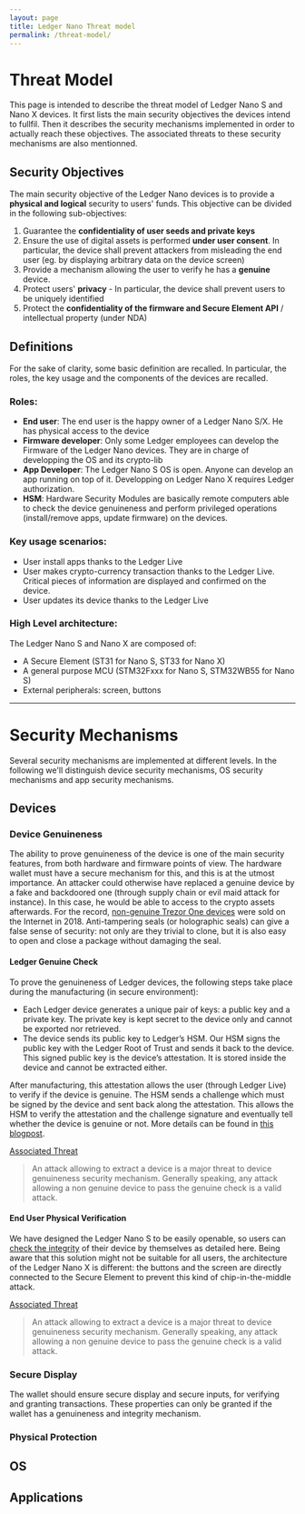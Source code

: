 ```yaml
---
layout: page
title: Ledger Nano Threat model
permalink: /threat-model/
---
```


# Threat Model

This page is intended to describe the threat model of Ledger Nano S and Nano X devices. It first lists the main security objectives the devices intend to fullfil. Then it describes the security mechanisms implemented in order to actually reach these objectives. The associated threats to these security mechanisms are also mentionned.

## Security Objectives
The main security objective of the Ledger Nano devices is to provide a **physical and logical** security to users' funds. This objective can be divided in the following sub-objectives:
1. Guarantee the **confidentiality of user seeds and private keys**
2. Ensure the use of digital assets is performed **under user consent**. In particular, the device shall prevent attackers from misleading the end user (eg. by displaying arbitrary data on the device screen)
3. Provide a mechanism allowing the user to verify he has a **genuine** device.
4. Protect users' **privacy** - In particular, the device shall prevent users to be uniquely identified
5. Protect the **confidentiality of the firmware and Secure Element API** / intellectual property (under NDA)


## Definitions

For the sake of clarity, some basic definition are recalled. In particular, the roles, the key usage and the components of the devices are recalled.

### Roles:

- **End user**: The end user is the happy owner of a Ledger Nano S/X. He has physical access to the device
- **Firmware developer**: Only some Ledger employees can develop the Firmware of the Ledger Nano devices. They are in charge of developping the OS and its crypto-lib
- **App Developer**: The Ledger Nano S OS is open. Anyone can develop an app running on top of it. Developping on Ledger Nano X requires Ledger authorization.
- **HSM**: Hardware Security Modules are basically remote computers able to check the device genuineness and perform privileged operations (install/remove apps, update firmware) on the devices.

### Key usage scenarios:

- User install apps thanks to the Ledger Live
- User makes crypto-currency transaction thanks to the Ledger Live. Critical pieces of information are displayed and confirmed on the device.
- User updates its device thanks to the Ledger Live

### High Level architecture:
The Ledger Nano S and Nano X are composed of:

- A Secure Element (ST31 for Nano S, ST33 for Nano X)
- A general purpose MCU (STM32Fxxx for Nano S, STM32WB55 for Nano S)
- External peripherals: screen, buttons

----

# Security Mechanisms 

Several security mechanisms are implemented at different levels. In the following we'll distinguish device security mechanisms, OS security mechanisms and app security mechanisms.

## Devices

### Device Genuineness
The ability to prove genuineness of the device is one of the main security features, from both hardware and firmware points of view. The hardware wallet must have a secure mechanism for this, and this is at the utmost importance. An attacker could otherwise have replaced a genuine device by a fake and backdoored one (through supply chain or evil maid attack for instance). In this case, he would be able to access to the crypto assets afterwards. For the record, [non-genuine Trezor One devices](https://blog.trezor.io/psa-non-genuine-trezor-devices-979b64e359a7) were sold on the Internet in 2018.
Anti-tampering seals (or holographic seals) can give a false sense of security: not only are they trivial to clone, but it is also easy to open and close a package without damaging the seal.

#### Ledger Genuine Check

To prove the genuineness of Ledger devices, the following steps take place during the manufacturing (in secure environment):
- Each Ledger device generates a unique pair of keys: a public key and a private key. The private key is kept secret to the device only and cannot be exported nor retrieved.
- The device sends its public key to Ledger’s HSM. Our HSM signs the public key with the Ledger Root of Trust and sends it back to the device. This signed public key is the device’s attestation. It is stored inside the device and cannot be extracted either.

After manufacturing, this attestation allows the user (through Ledger Live) to verify if the device is genuine. The HSM sends a challenge which must be signed by the device and sent back along the attestation. This allows the HSM to verify the attestation and the challenge signature and eventually tell whether the device is genuine or not. More details can be found in [this blogpost]([https://www.ledger.com/a-closer-look-into-ledger-security-the-root-of-trust/).

<U>Associated Threat</U>
> An attack allowing to extract a device is a major threat to device genuineness security mechanism. Generally speaking, any attack allowing a non genuine device to pass the genuine check is a valid attack.

#### End User Physical Verification

We have designed the Ledger Nano S to be easily openable, so users can [check the integrity](https://support.ledger.com/hc/en-us/articles/360019352834-Check-hardware-integrity) of their device by themselves as detailed here. Being aware that this solution might not be suitable for all users, the architecture of the Ledger Nano X is different: the buttons and the screen are directly connected to the Secure Element to prevent this kind of chip-in-the-middle attack.

<U>Associated Threat</U>
> An attack allowing to extract a device is a major threat to device genuineness security mechanism. Generally speaking, any attack allowing a non genuine device to pass the genuine check is a valid attack.


### Secure Display

The wallet should ensure secure display and secure inputs, for verifying and granting transactions. These properties can only be granted if the wallet has a genuineness and integrity mechanism.

### Physical Protection



## OS

## Applications








